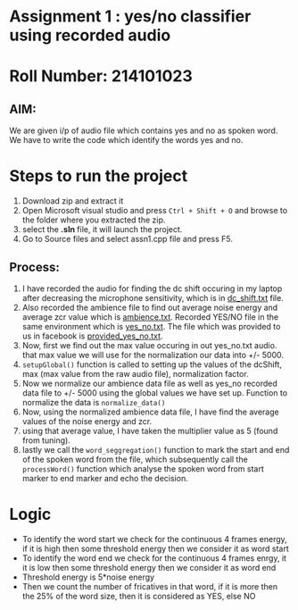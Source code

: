 # Assignment 1 : yes/no classifier using recorded audio
# Roll Number: 214101023

## AIM: 
We are given i/p of audio file which contains yes and no as spoken word. We have to write the code which identify the words yes and no.

# Steps to run the project
1. Download zip and extract it
2. Open Microsoft visual studio and press ```Ctrl + Shift + O``` and browse to the folder where you extracted the zip.
3. select the **.sln** file, it will launch the project.
4. Go to Source files and select assn1.cpp file and press F5. 

## Process:
1. I have recorded the audio for finding the dc shift occuring in my laptop after decreasing the microphone sensitivity, which is in [dc_shift.txt](https://github.com/jayskhatri/yes-no-classifier-using-audio-freq/blob/main/assn1/dc_shift.txt) file.
2. Also recorded the ambience file to find out average noise energy and average zcr value which is [ambience.txt](https://github.com/jayskhatri/yes-no-classifier-using-audio-freq/blob/main/assn1/n_ambience.txt). Recorded YES/NO file in the same environment which is [yes_no.txt](https://github.com/jayskhatri/yes-no-classifier-using-audio-freq/blob/main/assn1/yes_no.txt). The file which was provided to us in facebook is [provided_yes_no.txt](https://github.com/jayskhatri/yes-no-classifier-using-audio-freq/blob/main/assn1/provided_yes_no.txt).
3. Now, first we find out the max value occuring in out yes_no.txt audio. that max value we will use for the normalization our data into +/- 5000.
4. ```setupGlobal()``` function is called to setting up the values of the dcShift, max (max value from the raw audio file), normalization factor.
5. Now we normalize our ambience data file as well as yes_no recorded data file to +/- 5000 using the global values we have set up. Function to normalize the data is ```normalize_data()```
6. Now, using the normalized ambience data file, I have find the average values of the noise energy and zcr.
7. using that average value, I have taken the multiplier value as 5 (found from tuning).
8. lastly we call the ```word_seggregation()``` function to mark the start and end of the spoken word from the file, which subsequently call the ```processWord()``` function which analyse the spoken word from start marker to end marker and echo the decision.   

# Logic
- To identify the word start we check for the continuous 4 frames energy, if it is high then some threshold energy then we consider it as word start
- To identify the word end we check for the continuous 4 frames enrgy, it it is low then some threshold energy then we consider it as word end
- Threshold energy is 5*noise energy
- Then we count the number of fricatives in that word, if it is more then the 25% of the word size, then it is considered as YES, else NO
